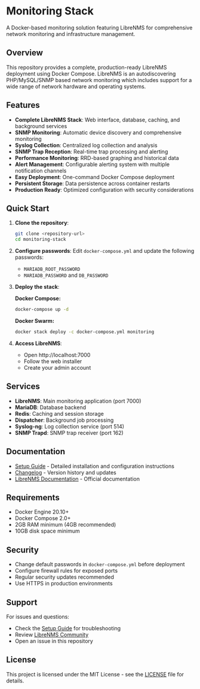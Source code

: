 # Monitoring Stack

A Docker-based monitoring solution featuring LibreNMS for comprehensive network monitoring and infrastructure management.

## Overview

This repository provides a complete, production-ready LibreNMS deployment using Docker Compose. LibreNMS is an autodiscovering PHP/MySQL/SNMP based network monitoring which includes support for a wide range of network hardware and operating systems.

## Features

- **Complete LibreNMS Stack**: Web interface, database, caching, and background services
- **SNMP Monitoring**: Automatic device discovery and comprehensive monitoring
- **Syslog Collection**: Centralized log collection and analysis
- **SNMP Trap Reception**: Real-time trap processing and alerting
- **Performance Monitoring**: RRD-based graphing and historical data
- **Alert Management**: Configurable alerting system with multiple notification channels
- **Easy Deployment**: One-command Docker Compose deployment
- **Persistent Storage**: Data persistence across container restarts
- **Production Ready**: Optimized configuration with security considerations

## Quick Start

1. **Clone the repository**:
   ```bash
   git clone <repository-url>
   cd monitoring-stack
   ```

2. **Configure passwords**:
   Edit `docker-compose.yml` and update the following passwords:
   - `MARIADB_ROOT_PASSWORD`
   - `MARIADB_PASSWORD` and `DB_PASSWORD`

3. **Deploy the stack**:
   
   **Docker Compose:**
   ```bash
   docker-compose up -d
   ```
   
   **Docker Swarm:**
   ```bash
   docker stack deploy -c docker-compose.yml monitoring
   ```

4. **Access LibreNMS**:
   - Open http://localhost:7000
   - Follow the web installer
   - Create your admin account

## Services

- **LibreNMS**: Main monitoring application (port 7000)
- **MariaDB**: Database backend
- **Redis**: Caching and session storage
- **Dispatcher**: Background job processing
- **Syslog-ng**: Log collection service (port 514)
- **SNMP Trapd**: SNMP trap receiver (port 162)

## Documentation

- [Setup Guide](SETUP.md) - Detailed installation and configuration instructions
- [Changelog](CHANGELOG.md) - Version history and updates
- [LibreNMS Documentation](https://docs.librenms.org/) - Official documentation

## Requirements

- Docker Engine 20.10+
- Docker Compose 2.0+
- 2GB RAM minimum (4GB recommended)
- 10GB disk space minimum

## Security

- Change default passwords in `docker-compose.yml` before deployment
- Configure firewall rules for exposed ports
- Regular security updates recommended
- Use HTTPS in production environments

## Support

For issues and questions:
- Check the [Setup Guide](SETUP.md) for troubleshooting
- Review [LibreNMS Community](https://community.librenms.org/)
- Open an issue in this repository

## License

This project is licensed under the MIT License - see the [LICENSE](LICENSE) file for details.